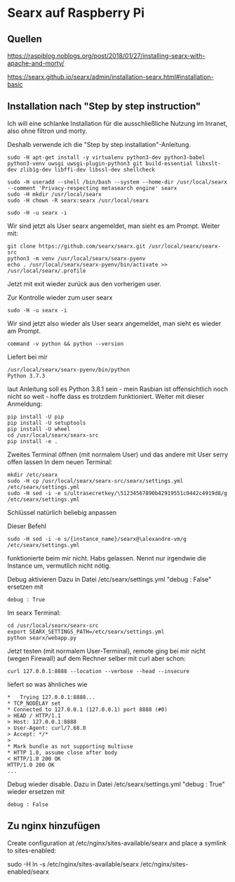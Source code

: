 # Searx auf Raspberry Pi

## Quellen
https://raspiblog.noblogs.org/post/2018/01/27/installing-searx-with-apache-and-morty/

https://searx.github.io/searx/admin/installation-searx.html#installation-basic

## Installation nach "Step by step instruction"
Ich will eine schlanke Installation für die ausschließliche Nutzung im Inranet, also ohne filtron und morty.

Deshalb verwende ich die "Step by step installation"-Anleitung.

    sudo -H apt-get install -y virtualenv python3-dev python3-babel python3-venv uwsgi uwsgi-plugin-python3 git build-essential libxslt-dev zlib1g-dev libffi-dev libssl-dev shellcheck
    
    sudo -H useradd --shell /bin/bash --system --home-dir /usr/local/searx --comment 'Privacy-respecting metasearch engine' searx
    sudo -H mkdir /usr/local/searx
    sudo -H chown -R searx:searx /usr/local/searx
    
    sudo -H -u searx -i
    
Wir sind jetzt als User searx angemeldet, man sieht es am Prompt. Weiter mit:    
    
    git clone https://github.com/searx/searx.git /usr/local/searx/searx-src
    python3 -m venv /usr/local/searx/searx-pyenv
    echo . /usr/local/searx/searx-pyenv/bin/activate >>  /usr/local/searx/.profile
    
Jetzt mit exit wieder zurück aus den vorherigen user.

Zur Kontrolle wieder zum user searx

    sudo -H -u searx -i

Wir sind jetzt also wieder als User searx angemeldet, man sieht es wieder am Prompt.

    command -v python && python --version
Liefert bei mir
    
    /usr/local/searx/searx-pyenv/bin/python
    Python 3.7.3
    
laut Anleitung soll es Python 3.8.1 sein - mein Rasbian ist offensichtlich noch nicht so weit - hoffe dass es trotzdem funktioniert.
Weiter mit dieser Anmeldung:

    pip install -U pip
    pip install -U setuptools
    pip install -U wheel
    cd /usr/local/searx/searx-src
    pip install -e .
    
Zweites Terminal öffnen (mit normalem User) und das andere mit User serry offen lassen
In dem neuen Terminal:

    mkdir /etc/searx
    sudo -H cp /usr/local/searx/searx-src/searx/settings.yml /etc/searx/settings.yml
    sudo -H sed -i -e s/ultrasecretkey/\51234567890b42919551c0442c4919d8/g /etc/searx/settings.yml

Schlüssel natürlich beliebig anpassen

Dieser Befehl    

    sudo -H sed -i -e s/{instance_name}/searx@\alexandre-vm/g /etc/searx/settings.yml

funktionierte beim mir nicht. Habs gelassen. Nennt nur irgendwie die Instance um, vermutlich nicht nötig.

Debug aktivieren
Dazu in Datei /etc/searx/settings.yml "debug : False" ersetzen mit

    debug : True

Im searx Terminal:

    cd /usr/local/searx/searx-src
    export SEARX_SETTINGS_PATH=/etc/searx/settings.yml
    python searx/webapp.py

Jetzt testen (mit normalem User-Terminal), remote ging bei mir nicht (wegen Firewall) auf dem Rechner selber mit curl aber schon:

    curl 127.0.0.1:8888 --location --verbose --head --insecure

liefert so was ähnliches wie

    *   Trying 127.0.0.1:8888...
    * TCP_NODELAY set
    * Connected to 127.0.0.1 (127.0.0.1) port 8888 (#0)
    > HEAD / HTTP/1.1
    > Host: 127.0.0.1:8888
    > User-Agent: curl/7.68.0
    > Accept: */*
    >
    * Mark bundle as not supporting multiuse
    * HTTP 1.0, assume close after body
    < HTTP/1.0 200 OK
    HTTP/1.0 200 OK
    ...

Debug wieder disable.
Dazu in Datei /etc/searx/settings.yml "debug : True" wieder ersetzen mit

    debug : False
    
## Zu nginx hinzufügen


Create configuration at /etc/nginx/sites-available/searx and place a symlink to sites-enabled:

sudo -H ln -s /etc/nginx/sites-available/searx /etc/nginx/sites-enabled/searx


    
